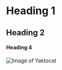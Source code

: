 # Heading 1
## Heading 2
#### Heading 4
![Image of Yaktocat](https://octodex.github.com/images/yaktocat.png)

